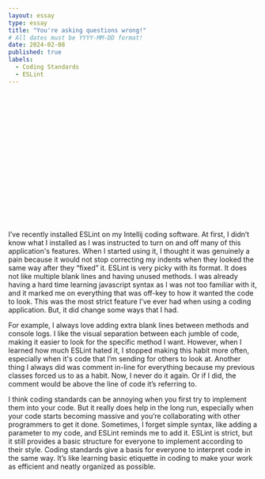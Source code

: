 ```yaml
---
layout: essay
type: essay
title: "You're asking questions wrong!"
# All dates must be YYYY-MM-DD format!
date: 2024-02-08
published: true
labels:
  - Coding Standards
  - ESLint
---
```


<iframe src="" width="480" height="264" frameBorder="0" class="giphy-embed" allowFullScreen></iframe><a href="https://giphy.com/gifs/culture--think-hmm-d3mlE7uhX8KFgEmY"></a>

I’ve recently installed ESLint on my Intellij coding software. At first, I didn’t know what I installed as I was instructed to turn on and off many of this application's features. When I started using it, I thought it was genuinely a pain because it would not stop correcting my indents when they looked the same way after they “fixed” it. ESLint is very picky with its format. It does not like multiple blank lines and having unused methods. I was already having a hard time learning javascript syntax as I was not too familiar with it, and it marked me on everything that was off-key to how it wanted the code to look. This was the most strict feature I’ve ever had when using a coding application. But, it did change some ways that I had.


For example, I always love adding extra blank lines between methods and console logs. I like the visual separation between each jumble of code, making it easier to look for the specific method I want. However, when I learned how much ESLint hated it, I stopped making this habit more often, especially when it's code that I’m sending for others to look at. Another thing I always did was comment in-line for everything because my previous classes forced us to as a habit. Now, I never do it again. Or if I did, the comment would be above the line of code it’s referring to. 

I think coding standards can be annoying when you first try to implement them into your code. But it really does help in the long run, especially when your code starts becoming massive and you’re collaborating with other programmers to get it done. Sometimes, I forget simple syntax, like adding a parameter to my code, and ESLint reminds me to add it. ESLint is strict, but it still provides a basic structure for everyone to implement according to their style. Coding standards give a basis for everyone to interpret code in the same way. It’s like learning basic etiquette in coding to make your work as efficient and neatly organized as possible. 
